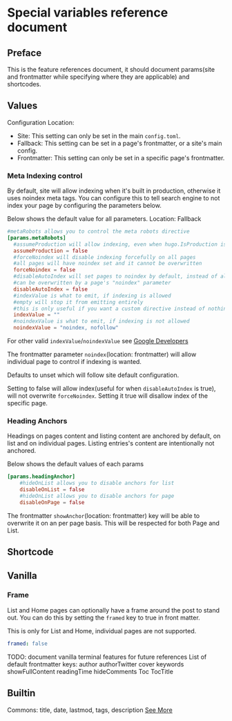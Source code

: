 # Special variables reference document
## Preface
This is the feature references document, it should document params(site and frontmatter while specifying where they are applicable) and shortcodes.

## Values

Configuration Location:
- Site: This setting can only be set in the main `config.toml`.
- Fallback: This setting can be set in a page's frontmatter, or a site's main config.
- Frontmatter: This setting can only be set in a specific page's frontmatter.

### Meta Indexing control
By default, site will allow indexing when it's built in production, otherwise it uses noindex meta tags.
You can configure this to tell search engine to not index your page by configuring the parameters below.

Below shows the default value for all parameters. Location: Fallback
```toml
#metaRobots allows you to control the meta robots directive
[params.metaRobots]
  #assumeProduction will allow indexing, even when hugo.IsProduction is false
  assumeProduction = false
  #forceNoindex will disable indexing forcefully on all pages
  #all pages will have noindex set and it cannot be overwritten
  forceNoindex = false
  #disableAutoIndex will set pages to noindex by default, instead of allowing index by default
  #can be overwritten by a page's "noindex" parameter
  disableAutoIndex = false
  #indexValue is what to emit, if indexing is allowed
  #empty will stop it from emitting entirely
  #this is only useful if you want a custom directive instead of nothing
  indexValue = ""
  #noindexValue is what to emit, if indexing is not allowed
  noindexValue = "noindex, nofollow"
```
For other valid `indexValue`/`noindexValue` see [Google Developers](https://developers.google.com/search/docs/crawling-indexing/robots-meta-tag)

The frontmatter parameter `noindex`(location: frontmatter) will allow individual page to control if indexing is wanted.

Defaults to unset which will follow site default configuration.

Setting to false will allow index(useful for when `disableAutoIndex` is true), will not overwrite `forceNoindex`.
Setting it true will disallow index of the specific page.

### Heading Anchors
Headings on pages content and listing content are anchored by default, on list and on individual pages. Listing entries's content are intentionally not anchored.

Below shows the default values of each params
```toml
[params.headingAnchor]
    #hideOnList allows you to disable anchors for list
    disableOnList = false
    #hideOnList allows you to disable anchors for page
    disableOnPage = false
```

The frontmatter `showAnchor`(location: frontmatter) key will be able to overwrite it on an per page basis. This will be respected for both Page and List.

## Shortcode

## Vanilla

### Frame
List and Home pages can optionally have a frame around the post to stand out. You can do this by setting the `framed` key to true in front matter.

This is only for List and Home, individual pages are not supported.
```yaml
framed: false
```

TODO: document vanilla terminal features for future references
List of default frontmatter keys:
author
authorTwitter
cover
keywords
showFullContent
readingTime
hideComments
Toc
TocTitle

## Builtin
Commons: title, date, lastmod, tags, description
[See More](https://gohugo.io/content-management/front-matter/#front-matter-cascade)
